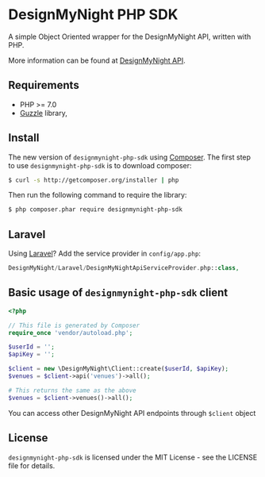 # DesignMyNight PHP SDK

A simple Object Oriented wrapper for the DesignMyNight API, written with PHP.

More information can be found at [DesignMyNight API](http://developers.designmynight.com/).

## Requirements

* PHP >= 7.0
* [Guzzle](https://github.com/guzzle/guzzle) library,

## Install

The new version of `designmynight-php-sdk` using [Composer](http://getcomposer.org).
The first step to use `designmynight-php-sdk` is to download composer:

```bash
$ curl -s http://getcomposer.org/installer | php
```

Then run the following command to require the library:
```bash
$ php composer.phar require designmynight-php-sdk
```

## Laravel

Using [Laravel](https://laravel.com/)? Add the service provider in `config/app.php`:

```php
DesignMyNight/Laravel/DesignMyNightApiServiceProvider.php::class,
```

## Basic usage of `designmynight-php-sdk` client

```php
<?php

// This file is generated by Composer
require_once 'vendor/autoload.php';

$userId = '';
$apiKey = '';

$client = new \DesignMyNight\Client::create($userId, $apiKey);
$venues = $client->api('venues')->all();

# This returns the same as the above
$venues = $client->venues()->all();
```

You can access other DesignMyNight API endpoints through `$client` object

## License

`designmynight-php-sdk` is licensed under the MIT License - see the LICENSE file for details.